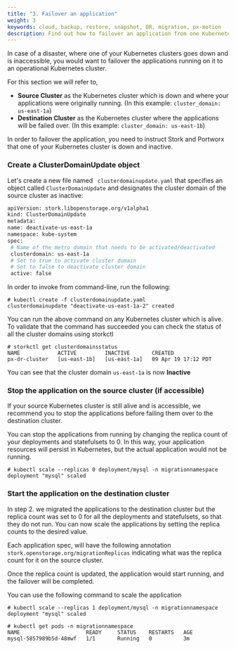 ```yaml
---
title: "3. Failover an application"
weight: 3
keywords: cloud, backup, restore, snapshot, DR, migration, px-motion
description: Find out how to failover an application from one Kubernetes cluster to another.
---
```


In case of a disaster, where one of your Kubernetes clusters goes down and is inaccessible, you would want to failover the applications running on it to an operational Kubernetes cluster. 

For this section we will refer to,

* **Source Cluster** as the Kubernetes cluster which is down and where your applications were originally running. (In this example: `cluster_domain: us-east-1a`)
* **Destination Cluster** as the Kubernetes cluster where the applications will be failed over. (In this example: `cluster_domain: us-east-1b`)

In order to failover the application, you need to instruct Stork and Portworx that one of your Kubernetes cluster is down and inactive. 

### Create a ClusterDomainUpdate object

Let's create a new file named ` clusterdomainupdate.yaml` that specifies an object called `ClusterDomainUpdate` and designates the cluster domain of the source cluster as inactive:

 ```bash
apiVersion: stork.libopenstorage.org/v1alpha1
kind: ClusterDomainUpdate
metadata:
 name: deactivate-us-east-1a
 namespace: kube-system
spec:
  # Name of the metro domain that needs to be activated/deactivated
  clusterdomain: us-east-1a
  # Set to true to activate cluster domain
  # Set to false to deactivate cluster domain
  active: false
 ```

In order to invoke from command-line, run the following:

```
# kubectl create -f clusterdomainupdate.yaml
clusterdomainupdate "deactivate-us-east-1a-2" created
```

You can run the above command on any Kubernetes cluster which is alive. To validate that the command has succeeded you can check the status of all the cluster domains using storkctl

```
# storkctl get clusterdomainsstatus
NAME            ACTIVE         INACTIVE       CREATED
px-dr-cluster   [us-east-1b]   [us-east-1a]   09 Apr 19 17:12 PDT
```

You can see that the cluster domain `us-east-1a` is now **Inactive**

### Stop the application on the source cluster (if accessible)

If your source Kubernetes cluster is still alive and is accessible, we recommend you to stop the applications before failing them over to the destination cluster.

You can stop the applications from running by changing the replica count of your deployments and statefulsets to 0. In this way, your application resources will persist
in Kubernetes, but the actual application would not be running.

```
# kubectl scale --replicas 0 deployment/mysql -n migrationnamespace
deployment "mysql" scaled
```

### Start the application on the destination cluster

In step 2. we migrated the applications to the destination cluster but the replica count was set to 0 for all the deployments and statefulsets, so that they do not run.
You can now scale the applications by setting the replica counts to the desired value. 

Each application spec, will have the following annotation `stork.openstorage.org/migrationReplicas` indicating what was the replica count for it on the source cluster.

Once the replica count is updated, the application would start running, and the failover will be completed.

You can use the following command to scale the application

```
# kubectl scale --replicas 1 deployment/mysql -n migrationnamespace
deployment "mysql" scaled
```


```
# kubectl get pods -n migrationnamespace
NAME                     READY     STATUS    RESTARTS   AGE
mysql-5857989b5d-48mwf   1/1       Running   0          3m
```
